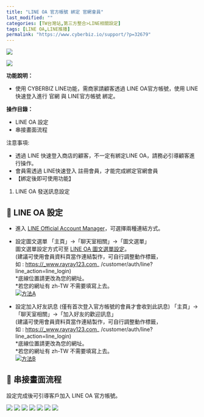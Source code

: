 ```yaml
---
title: "LINE OA 官方帳號 綁定 官網會員"
last_modified: ""
categories: [TW台灣站,第三方整合>LINE相關設定]
tags: [LINE OA,LINE推播]
permalink: "https://www.cyberbiz.io/support/?p=32679"
---
```


![](https://www.cyberbiz.io/support/wp-content/uploads/適用站別.png)

[![](https://www.cyberbiz.io/support/wp-content/uploads/台灣站.png)](https://www.cyberbiz.io/support/?page_id=2490)

**功能說明：**  

* 使用 CYBERBIZ LINE功能，需商家請顧客透過 LINE OA官方帳號，使用 LINE 快速登入進行 官網 與 LINE官方帳號 綁定。

**操作目錄：**

* LINE OA 設定
* 串接畫面流程

注意事項:  

* 透過 LINE 快速登入商店的顧客，不一定有綁定LINE OA，請務必引導顧客進行操作。
* 會員需透過 LINE快速登入 註冊會員，才能完成綁定官網會員
* 【綁定後即可使用功能】 
1. LINE OA 發送訊息設定



## 📌 LINE OA 設定



* 進入 [LINE Official Account Manager](https://manager.line.biz/)，可選擇兩種連結方式。  


* 設定圖文選單 「主頁」→「聊天室相關」→「圖文選單」  
圖文選單設定方式可至 [LINE OA 圖文選單設定](https://www.cyberbiz.io/support/?p=855)。  
(建議可使用會員資料頁當作連結製作，可自行調整動作標籤，  
如 : https://_www.rayray123.com_ /customer/auth/line?line_action=line_login)  
*底線位置請更改為您的網址。  
*若您的網址有 zh-TW 不需要填寫上去。  
[![方法A](https://www.cyberbiz.io/support/wp-content/uploads/LINE-OA-官方帳號-綁定-官網會員01.png)](https://www.cyberbiz.io/support/wp-content/uploads/LINE-OA-官方帳號-綁定-官網會員01.png)



* 設定加入好友訊息 (僅有首次登入官方帳號的會員才會收到此訊息) 「主頁」→「聊天室相關」→「加入好友的歡迎訊息」  
(建議可使用會員資料頁當作連結製作，可自行調整動作標籤，  
如 : https://_www.rayray123.com_ /customer/auth/line?line_action=line_login)  
*底線位置請更改為您的網址。  
*若您的網址有 zh-TW 不需要填寫上去。  
[![方法B](https://www.cyberbiz.io/support/wp-content/uploads/LINE-OA-官方帳號-綁定-官網會員02.png)](https://www.cyberbiz.io/support/wp-content/uploads/LINE-OA-官方帳號-綁定-官網會員02.png)



## 📌 串接畫面流程

設定完成後可引導客戶加入 LINE OA 官方帳號。

![](https://www.cyberbiz.io/support/wp-content/uploads/LINE-OA-官方帳號-綁定-官網會員03-477x1024.png) ![](https://www.cyberbiz.io/support/wp-content/uploads/LINE-OA-官方帳號-綁定-官網會員04-477x1024.png)
![](https://www.cyberbiz.io/support/wp-content/uploads/LINE-OA-官方帳號-綁定-官網會員05.png) ![](https://www.cyberbiz.io/support/wp-content/uploads/LINE-OA-官方帳號-綁定-官網會員06.png) ![](https://www.cyberbiz.io/support/wp-content/uploads/LINE-OA-官方帳號-綁定-官網會員07-477x1024.png)
![](https://www.cyberbiz.io/support/wp-content/uploads/LINE-OA-官方帳號-綁定-官網會員08.png) ![](https://www.cyberbiz.io/support/wp-content/uploads/LINE-OA-官方帳號-綁定-官網會員09-140x300.png)

